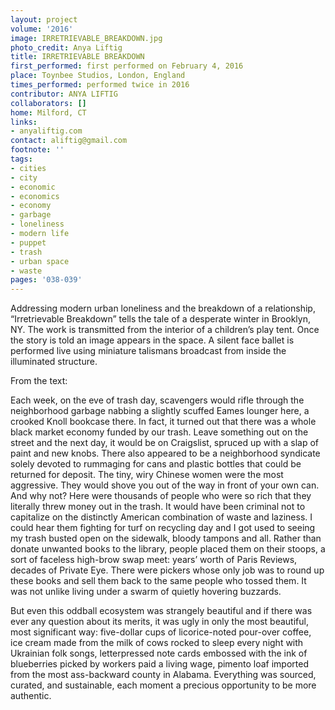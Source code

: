 ```yaml
---
layout: project
volume: '2016'
image: IRRETRIEVABLE_BREAKDOWN.jpg
photo_credit: Anya Liftig
title: IRRETRIEVABLE BREAKDOWN
first_performed: first performed on February 4, 2016
place: Toynbee Studios, London, England
times_performed: performed twice in 2016
contributor: ANYA LIFTIG
collaborators: []
home: Milford, CT
links:
- anyaliftig.com
contact: aliftig@gmail.com
footnote: ''
tags:
- cities
- city
- economic
- economics
- economy
- garbage
- loneliness
- modern life
- puppet
- trash
- urban space
- waste
pages: '038-039'
---
```


Addressing modern urban loneliness and the breakdown of a relationship, “Irretrievable Breakdown” tells the tale of a desperate winter in Brooklyn, NY. The work is transmitted from the interior of a children’s play tent. Once the story is told an image appears in the space. A silent face ballet is performed live using miniature talismans broadcast from inside the illuminated structure.

From the text:

Each week, on the eve of trash day, scavengers would rifle through the neighborhood garbage nabbing a slightly scuffed Eames lounger here, a crooked Knoll bookcase there. In fact, it turned out that there was a whole black market economy funded by our trash. Leave something out on the street and the next day, it would be on Craigslist, spruced up with a slap of paint and new knobs. There also appeared to be a neighborhood syndicate solely devoted to rummaging for cans and plastic bottles that could be returned for deposit. The tiny, wiry Chinese women were the most aggressive. They would shove you out of the way in front of your own can. And why not? Here were thousands of people who were so rich that they literally threw money out in the trash. It would have been criminal not to capitalize on the distinctly American combination of waste and laziness. I could hear them fighting for turf on recycling day and I got used to seeing my trash busted open on the sidewalk, bloody tampons and all. Rather than donate unwanted books to the library, people placed them on their stoops, a sort of faceless high-brow swap meet: years’ worth of Paris Reviews, decades of Private Eye. There were pickers whose only job was to round up these books and sell them back to the same people who tossed them. It was not unlike living under a swarm of quietly hovering buzzards.

But even this oddball ecosystem was strangely beautiful and if there was ever any question about its merits, it was ugly in only the most beautiful, most significant way: five-dollar cups of licorice-noted pour-over coffee, ice cream made from the milk of cows rocked to sleep every night with Ukrainian folk songs, letterpressed note cards embossed with the ink of blueberries picked by workers paid a living wage, pimento loaf imported from the most ass-backward county in Alabama. Everything was sourced, curated, and sustainable, each moment a precious opportunity to be more authentic.
